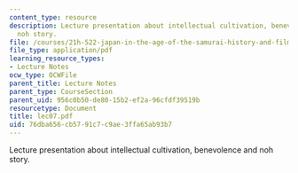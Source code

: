 ```yaml
---
content_type: resource
description: Lecture presentation about intellectual cultivation, benevolence and
  noh story.
file: /courses/21h-522-japan-in-the-age-of-the-samurai-history-and-film-fall-2006/76dba656cb5791c7c9ae3ffa65ab93b7_lec07.pdf
file_type: application/pdf
learning_resource_types:
- Lecture Notes
ocw_type: OCWFile
parent_title: Lecture Notes
parent_type: CourseSection
parent_uid: 956c0b50-de80-15b2-ef2a-96cfdf39519b
resourcetype: Document
title: lec07.pdf
uid: 76dba656-cb57-91c7-c9ae-3ffa65ab93b7
---
```

Lecture presentation about intellectual cultivation, benevolence and noh story.

